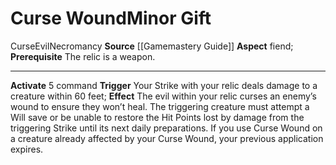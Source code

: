 ﻿---
element: null
id: '31'
item_category: Relics
name: Curse Wound
prerequisite: The relic is a weapon.
rarity: Common
school: Necromancy
source: '[[DATABASE/source/Gamemastery Guide|Gamemastery Guide]]'
trait:
- '[[DATABASE/trait/Curse|Curse]]'
- '[[DATABASE/trait/Evil|Evil]]'
- '[[DATABASE/trait/Necromancy|Necromancy]]'
type: Relic Minor Gift

---
# Curse Wound<span class="item-type">Minor Gift</span>

<span class="item-trait">Curse</span><span class="item-trait">Evil</span><span class="item-trait">Necromancy</span>
**Source** [[Gamemastery Guide]]
**Aspect** fiend; **Prerequisite** The relic is a weapon.

---
**Activate** <span class="action-icon">5</span> command **Trigger** Your Strike with your relic deals damage to a creature within 60 feet; **Effect** The evil within your relic curses an enemy’s wound to ensure they won’t heal. The triggering creature must attempt a Will save or be unable to restore the Hit Points lost by damage from the triggering Strike until its next daily preparations. If you use Curse Wound on a creature already affected by your Curse Wound, your previous application expires.